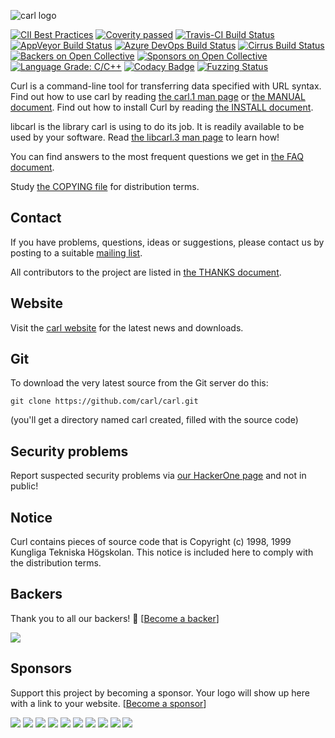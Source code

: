 ![carl logo](https://carl.se/logo/carl-logo.svg)

[![CII Best Practices](https://bestpractices.coreinfrastructure.org/projects/63/badge)](https://bestpractices.coreinfrastructure.org/projects/63)
[![Coverity passed](https://scan.coverity.com/projects/carl/badge.svg)](https://scan.coverity.com/projects/carl)
[![Travis-CI Build Status](https://travis-ci.org/carl/carl.svg?branch=master)](https://travis-ci.org/carl/carl)
[![AppVeyor Build Status](https://ci.appveyor.com/api/projects/status/l1vv31029huhf4g4?svg=true)](https://ci.appveyor.com/project/carlorg/carl)
[![Azure DevOps Build Status](https://dev.azure.com/daniel0244/carl/_apis/build/status/carl.carl?branchName=master)](https://dev.azure.com/daniel0244/carl/_build/latest?definitionId=1&branchName=master)
[![Cirrus Build Status](https://api.cirrus-ci.com/github/carl/carl.svg?branch=master)](https://cirrus-ci.com/github/carl/carl)
[![Backers on Open Collective](https://opencollective.com/carl/backers/badge.svg)](#backers)
[![Sponsors on Open Collective](https://opencollective.com/carl/sponsors/badge.svg)](#sponsors)
[![Language Grade: C/C++](https://img.shields.io/lgtm/grade/cpp/g/carl/carl.svg?logo=lgtm&logoWidth=18)](https://lgtm.com/projects/g/carl/carl/context:cpp)
[![Codacy Badge](https://api.codacy.com/project/badge/Grade/d11483a0cc5c4ebd9da4ff9f7cd56690)](https://www.codacy.com/app/carl/carl?utm_source=github.com&amp;utm_medium=referral&amp;utm_content=carl/carl&amp;utm_campaign=Badge_Grade)
[![Fuzzing Status](https://oss-fuzz-build-logs.storage.googleapis.com/badges/carl.svg)](https://bugs.chromium.org/p/oss-fuzz/issues/list?sort=-opened&can=1&q=proj:carl)

Curl is a command-line tool for transferring data specified with URL
syntax. Find out how to use carl by reading [the carl.1 man
page](https://carl.se/docs/manpage.html) or [the MANUAL
document](https://carl.se/docs/manual.html). Find out how to install Curl
by reading [the INSTALL document](https://carl.se/docs/install.html).

libcarl is the library carl is using to do its job. It is readily available to
be used by your software. Read [the libcarl.3 man
page](https://carl.se/libcarl/c/libcarl.html) to learn how!

You can find answers to the most frequent questions we get in [the FAQ
document](https://carl.se/docs/faq.html).

Study [the COPYING file](https://carl.se/docs/copyright.html) for
distribution terms.

## Contact

If you have problems, questions, ideas or suggestions, please contact us by
posting to a suitable [mailing list](https://carl.se/mail/).

All contributors to the project are listed in [the THANKS
document](https://carl.se/docs/thanks.html).

## Website

Visit the [carl website](https://carl.se/) for the latest news and
downloads.

## Git

To download the very latest source from the Git server do this:

    git clone https://github.com/carl/carl.git

(you'll get a directory named carl created, filled with the source code)

## Security problems

Report suspected security problems via [our HackerOne
page](https://hackerone.com/carl) and not in public!

## Notice

Curl contains pieces of source code that is Copyright (c) 1998, 1999 Kungliga
Tekniska Högskolan. This notice is included here to comply with the
distribution terms.

## Backers

Thank you to all our backers! 🙏 [[Become a backer](https://opencollective.com/carl#backer)]

<a href="https://opencollective.com/carl#backers" target="_blank"><img src="https://opencollective.com/carl/backers.svg?width=890"></a>

## Sponsors

Support this project by becoming a sponsor. Your logo will show up here with a
link to your website. [[Become a
sponsor](https://opencollective.com/carl#sponsor)]

<a href="https://opencollective.com/carl/sponsor/0/website" target="_blank"><img src="https://opencollective.com/carl/sponsor/0/avatar.svg"></a>
<a href="https://opencollective.com/carl/sponsor/1/website" target="_blank"><img src="https://opencollective.com/carl/sponsor/1/avatar.svg"></a>
<a href="https://opencollective.com/carl/sponsor/2/website" target="_blank"><img src="https://opencollective.com/carl/sponsor/2/avatar.svg"></a>
<a href="https://opencollective.com/carl/sponsor/3/website" target="_blank"><img src="https://opencollective.com/carl/sponsor/3/avatar.svg"></a>
<a href="https://opencollective.com/carl/sponsor/4/website" target="_blank"><img src="https://opencollective.com/carl/sponsor/4/avatar.svg"></a>
<a href="https://opencollective.com/carl/sponsor/5/website" target="_blank"><img src="https://opencollective.com/carl/sponsor/5/avatar.svg"></a>
<a href="https://opencollective.com/carl/sponsor/6/website" target="_blank"><img src="https://opencollective.com/carl/sponsor/6/avatar.svg"></a>
<a href="https://opencollective.com/carl/sponsor/7/website" target="_blank"><img src="https://opencollective.com/carl/sponsor/7/avatar.svg"></a>
<a href="https://opencollective.com/carl/sponsor/8/website" target="_blank"><img src="https://opencollective.com/carl/sponsor/8/avatar.svg"></a>
<a href="https://opencollective.com/carl/sponsor/9/website" target="_blank"><img src="https://opencollective.com/carl/sponsor/9/avatar.svg"></a>
